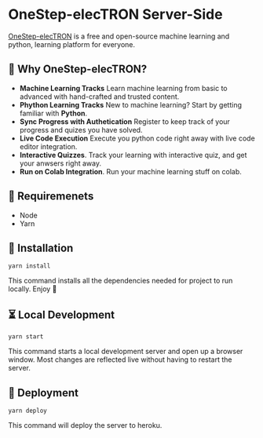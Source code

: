 # OneStep-elecTRON Server-Side

[OneStep-elecTRON](https://github.com/OneStep-elecTRON/onestep-electron.github.io) is a free and open-source machine learning and python, learning platform for everyone.

## 🧐 Why OneStep-elecTRON?

- **Machine Learning Tracks** Learn machine learning from basic to advanced with hand-crafted and trusted content.
- **Phython Learning Tracks** New to machine learning? Start by getting familiar with **Python**.
- **Sync Progress with Authetication** Register to keep track of your progress and quizes you have solved.
- **Live Code Execution** Execute you python code right away with live code editor integration.
- **Interactive Quizzes**. Track your learning with interactive quiz, and get your anwsers right away.
- **Run on Colab Integration**. Run your machine learning stuff on colab.

## 🎉 Requiremenets

- Node
- Yarn

## 🧠 Installation

```console
yarn install
```
This command installs all the dependencies needed for project to run locally. Enjoy 🎉

## ⏳ Local Development

```console
yarn start
```

This command starts a local development server and open up a browser window. Most changes are reflected live without having to restart the server.

## 🤖 Deployment

```console
yarn deploy
```

This command will deploy the server to heroku.
